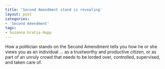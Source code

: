 ```yaml
---
title: 'Second Amendment stand is revealing'
layout: post
categories:
- 'Second Amendment'
tags:
- Suzanna Gratia Hupp
---
```


How a politician stands on the Second Amendment tells you how he or she views you as an individual ... as a trustworthy and productive citizen, or as part of an unruly crowd that needs to be lorded over, controlled, supervised, and taken care of.